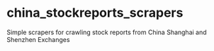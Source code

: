 # china_stockreports_scrapers
Simple scrapers for crawling stock reports from China Shanghai and Shenzhen Exchanges
